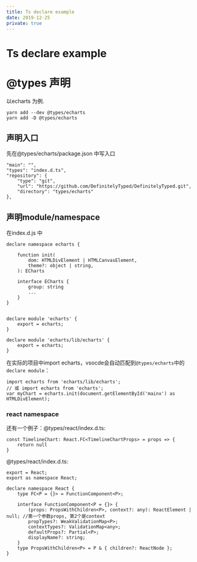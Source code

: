 ```yaml
---
title: Ts declare example
date: 2019-12-25
private: true
---
```

# Ts declare example

# @types 声明
以echarts 为例. 

    yarn add --dev @types/echarts
    yarn add -D @types/echarts

## 声明入口
先在@types/echarts/package.json 中写入口

    "main": "",
    "types": "index.d.ts",
    "repository": {
        "type": "git",
        "url": "https://github.com/DefinitelyTyped/DefinitelyTyped.git",
        "directory": "types/echarts"
    },

## 声明module/namespace
在index.d.js 中

    declare namespace echarts {

        function init(
            dom: HTMLDivElement | HTMLCanvasElement,
            theme?: object | string,
        ): ECharts

        interface ECharts {
            group: string
            ...
        }
    }


    declare module 'echarts' {
        export = echarts;
    }

    declare module 'echarts/lib/echarts' {
        export = echarts;
    }


在实际的项目中import echarts，vsocde会自动匹配到`@types/echarts`中的`declare module`：

    import echarts from 'echarts/lib/echarts';
    // 或 import echarts from 'echarts';
    var myChart = echarts.init(document.getElementById('mainx') as HTMLDivElement);

### react namespace
还有一个例子：@types/react/index.d.ts:

    const TimelineChart: React.FC<TimelineChartProps> = props => {
        return null
    }

@types/react/index.d.ts:

    export = React;
    export as namespace React;

    declare namespace React {
        type FC<P = {}> = FunctionComponent<P>;

        interface FunctionComponent<P = {}> {
            (props: PropsWithChildren<P>, context?: any): ReactElement | null; //第一个参数props, 第2个是context
            propTypes?: WeakValidationMap<P>;
            contextTypes?: ValidationMap<any>;
            defaultProps?: Partial<P>;
            displayName?: string;
        }
        type PropsWithChildren<P> = P & { children?: ReactNode };
    }
